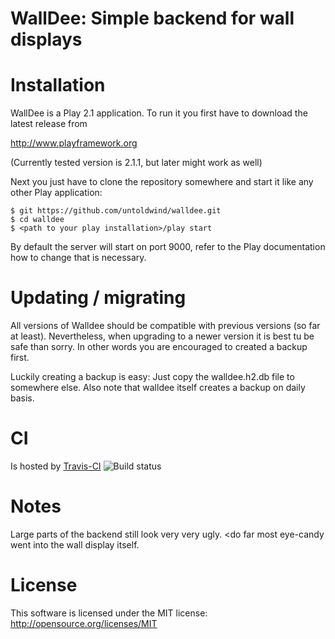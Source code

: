 WallDee: Simple backend for wall displays
=========================================

# Installation

WallDee is a Play 2.1 application. To run it you first have to download the latest release from

http://www.playframework.org

(Currently tested version is 2.1.1, but later might work as well)

Next you just have to clone the repository somewhere and start it like any other Play application:

```
$ git https://github.com/untoldwind/walldee.git
$ cd walldee
$ <path to your play installation>/play start
```

By default the server will start on port 9000, refer to the Play documentation how to change that is necessary.

# Updating / migrating

All versions of Walldee should be compatible with previous versions (so far at least).
Nevertheless, when upgrading to a newer version it is best tu be safe than sorry. In other words you are encouraged
to created a backup first.

Luckily creating a backup is easy: Just copy the walldee.h2.db file to somewhere else. Also note that walldee
itself creates a backup on daily basis.

# CI

Is hosted by [Travis-CI](https://travis-ci.org/untoldwind/walldee)
![Build status](https://api.travis-ci.org/untoldwind/walldee.png)

# Notes

Large parts of the backend still look very very ugly. <do far most eye-candy went into the wall display itself.

# License

This software is licensed under the MIT license: http://opensource.org/licenses/MIT